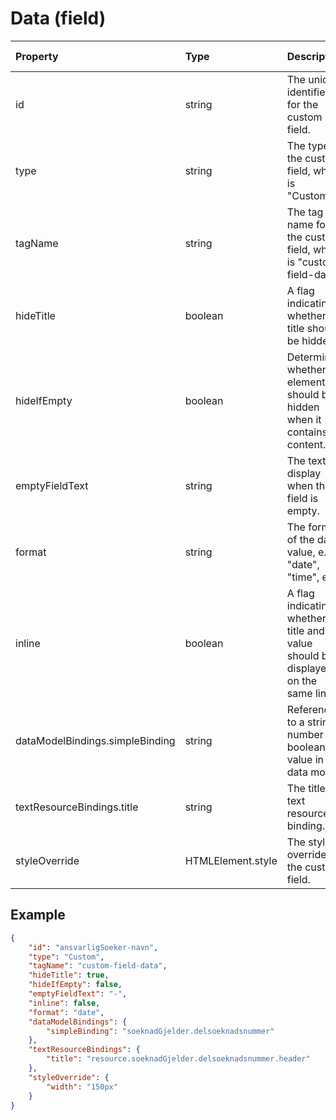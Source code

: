 # Data (field)

| Property                        | Type              | Description                                                                         | Default value |
| :------------------------------ | :---------------- | :---------------------------------------------------------------------------------- | :------------ |
| id                              | string            | The unique identifier for the custom field.                                         |               |
| type                            | string            | The type of the custom field, which is "Custom".                                    |               |
| tagName                         | string            | The tag name for the custom field, which is "custom-field-data".                    |               |
| hideTitle                       | boolean           | A flag indicating whether the title should be hidden.                               | false         |
| hideIfEmpty                     | boolean           | Determines whether the element should be hidden when it contains no content.        | false         |
| emptyFieldText                  | string            | The text to display when the field is empty.                                        |               |
| format                          | string            | The format of the data value, e.g., "date", "time", etc.                            |               |
| inline                          | boolean           | A flag indicating whether the title and value should be displayed on the same line. | false         |
| dataModelBindings.simpleBinding | string            | Reference to a string, number og boolean value in the data model.                   |               |
| textResourceBindings.title      | string            | The title text resource binding.                                                    |               |
| styleOverride                   | HTMLElement.style | The style override for the custom field.                                            |               |

## Example

```json
{
    "id": "ansvarligSoeker-navn",
    "type": "Custom",
    "tagName": "custom-field-data",
    "hideTitle": true,
    "hideIfEmpty": false,
    "emptyFieldText": "-",
    "inline": false,
    "format": "date",
    "dataModelBindings": {
        "simpleBinding": "soeknadGjelder.delsoeknadsnummer"
    },
    "textResourceBindings": {
        "title": "resource.soeknadGjelder.delsoeknadsnummer.header"
    },
    "styleOverride": {
        "width": "150px"
    }
}
```
